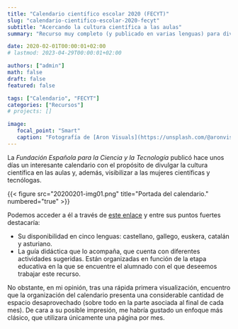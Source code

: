 ```yaml
---
title: "Calendario científico escolar 2020 (FECYT)"
slug: "calendario-cientifico-escolar-2020-fecyt"
subtitle: "Acercando la cultura científica a las aulas"
summary: "Recurso muy completo (y publicado en varias lenguas) para divulgar la ciencia a través del uso de un calendario."

date: 2020-02-01T00:00:01+02:00
# lastmod: 2023-04-29T00:00:01+02:00

authors: ["admin"]
math: false
draft: false
featured: false

tags: ["Calendario", "FECYT"]
categories: ["Recursos"]
# projects: []

image:
   focal_point: "Smart"
   caption: "Fotografía de [Aron Visuals](https://unsplash.com/@aronvisuals), disponible en [Unsplash](https://unsplash.com/photos/BXOXnQ26B7o)."
---
```


La *Fundación Española para la Ciencia y la Tecnología* publicó hace unos días un interesante calendario con el propósito de divulgar la cultura científica en las aulas y, además, visibilizar a las mujeres científicas y tecnólogas. 

{{< figure src="20200201-img01.png" title="Portada del calendario." numbered="true" >}}

Podemos acceder a él a través de [este enlace](http://www.igm.ule-csic.es/calendario-cientifico) y entre sus puntos fuertes destacaría:

- Su disponibilidad en cinco lenguas: castellano, gallego, euskera, catalán y asturiano.
- La guía didáctica que lo acompaña, que cuenta con diferentes actividades sugeridas. Están organizadas en función de la etapa educativa en la que se encuentre el alumnado con el que deseemos trabajar este recurso.

No obstante, en mi opinión, tras una rápida primera visualización, encuentro que la organización del calendario presenta una considerable cantidad de espacio desaprovechado (sobre todo en la parte asociada al final de cada mes). De cara a su posible impresión, me habría gustado un enfoque más clásico, que utilizara únicamente una página por mes.
